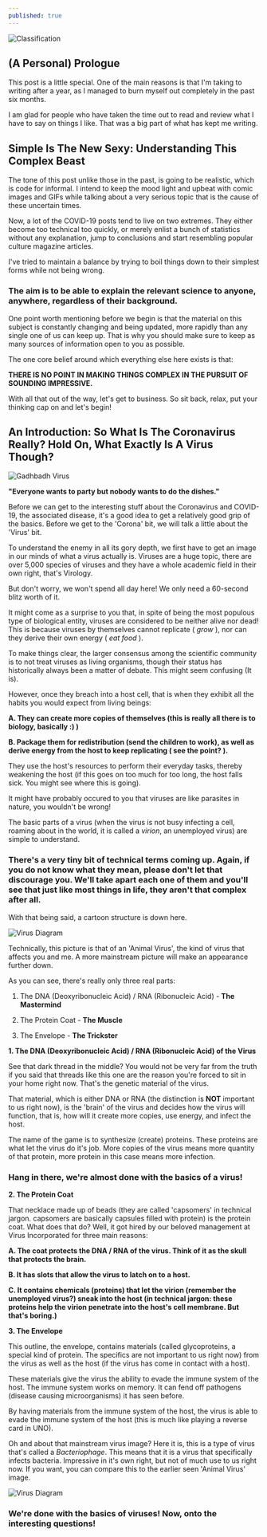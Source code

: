 ```yaml
---
published: true
---
```

![Classification]({{site.baseurl}}/images/tusharBlog-01.png)


## (A Personal) Prologue

This post is a little special. One of the main reasons is that I'm taking to writing after a year, as I managed to burn myself out completely in the past six months.

I am glad for people who have taken the time out to read and review what I have to say on things I like. That was a big part of what has kept me writing. 

##  Simple Is The New Sexy: Understanding This Complex Beast

The tone of this post unlike those in the past, is going to be realistic, which is code for informal. I intend to keep the mood light and upbeat with comic images and GIFs while talking about a very serious topic that is the cause of these uncertain times. 

Now, a lot of the COVID-19 posts tend to live on two extremes. They either become too technical too quickly, or merely enlist a bunch of statistics without any explanation, jump to conclusions and start resembling popular culture magazine articles.

I've tried to maintain a balance by trying to boil things down to their simplest forms while not being wrong. 

### The aim is to be able to explain the relevant science to anyone, anywhere, regardless of their background.

One point worth mentioning before we begin is that the material on this subject is constantly changing and being updated, more rapidly than any single one of us can keep up. That is why you should make sure to keep as many sources of information open to you as possible. 

The one core belief around which everything else here exists is that:

**THERE IS NO POINT IN MAKING THINGS COMPLEX IN THE PURSUIT OF SOUNDING IMPRESSIVE.**

With all that out of the way, let's get to business. So sit back, relax, put your thinking cap on and let's begin!


## An Introduction: So What Is The Coronavirus Really? Hold On, What Exactly Is A Virus Though?

![Gadhbadh Virus]({{site.baseurl}}/images/virus.gif)

**"Everyone wants to party but nobody wants to do the dishes."**

Before we can get to the interesting stuff about the Coronavirus and COVID-19, the associated disease, it's a good idea to get a relatively good grip of the basics. Before we get to the 'Corona' bit, we will talk a little about the 'Virus' bit.

To understand the enemy in all its gory depth, we first have to get an image in our minds of what a virus actually is. Viruses are a huge topic, there are over 5,000 species of viruses and they have a whole academic field in their own right, that's Virology. 

But don't worry, we won't spend all day here! We only need a 60-second blitz worth of it.

It might come as a surprise to you that, in spite of being the most populous type of biological entity, viruses are considered to be neither alive nor dead! This is because viruses by themselves cannot replicate ( *grow* ), nor can they derive their own energy ( *eat food* ). 

To make things clear, the larger consensus among the scientific community is to not treat viruses as living organisms, though their status has historically always been a matter of debate. This might seem confusing (It is).

However, once they breach into a host cell, that is when they exhibit all the habits you would expect from living beings: 

**A. They can create more copies of themselves (this is really all there is to biology, basically :) )**

**B. Package them for redistribution (send the children to work), as well as derive energy from the host to keep replicating ( see the point? ).** 

They use the host's resources to perform their everyday tasks, thereby weakening the host (if this goes on too much for too long, the host falls sick. You might see where this is going).

It might have probably occured to you that viruses are like parasites in nature, you wouldn't be wrong!

The basic parts of a virus (when the  virus is not busy infecting a cell, roaming about in the world, it is called a *virion*, an unemployed virus) are simple to understand. 

### There's a very tiny bit of technical terms coming up. Again, if you do not know what they mean, please don't let that discourage you. We'll take apart each one of them and you'll see that just like most things in life, they aren't that complex after all.

With that being said, a cartoon structure is down here.

![Virus Diagram]({{site.baseurl}}/images/virus.png)

Technically, this picture is that of an 'Animal Virus', the kind of virus that affects you and me. A more mainstream picture will make an appearance further down. 

As you can see, there's really only three real parts:

1. The DNA (Deoxyribonucleic Acid) / RNA (Ribonucleic Acid) - **The Mastermind**

2. The Protein Coat - **The Muscle**

3. The Envelope - **The Trickster**

**1. The DNA (Deoxyribonucleic Acid) / RNA (Ribonucleic Acid)  of the Virus**

See that dark thread in the middle? You would not be very far from the truth if you said that threads like this one are the reason you're forced to sit in your home right now. That's the genetic material of the virus.

That material, which is either DNA or RNA (the distinction is **NOT** important to us right now), is the 'brain' of the virus and decides how the virus will function, that is, how will it create more copies, use energy, and infect the host. 

The name of the game is to synthesize (create) proteins. These proteins are what let the virus do it's job. More copies of the virus means more quantity of that protein, more protein in this case means more infection.

### Hang in there, we're almost done with the basics of a virus!


**2. The Protein Coat**

That necklace made up of beads (they are called 'capsomers' in technical jargon. capsomers are basically capsules filled with protein) is the protein coat. What does that do? Well, it got hired by our beloved management at Virus Incorporated for three main reasons:

**A. The coat protects the DNA / RNA of the virus. Think of it as the skull that protects the brain.**

**B. It has slots that allow the virus to latch on to a host.**

**C. It contains chemicals (proteins) that let the virion (remember the unemployed virus?) sneak into the host (in technical jargon: these proteins help the virion penetrate into the host's cell membrane. But that's boring.)**

**3. The Envelope**

This outline, the envelope, contains materials (called glycoproteins, a special kind of protein. The specifics are not important to us right now) from the virus as well as the host (if the virus has come in contact with a host).

These materials give the virus the ability to evade the immune system of the host. The immune system works on memory. It can fend off pathogens (disease causing microorganisms) it has seen before. 

By having materials from the immune system of the host, the virus is able to evade the immune system of the host (this is much like playing a reverse card in UNO).  

Oh and about that mainstream virus image? Here it is, this is a type of virus that's called a *Bacteriophage*. This means that it is a virus that specifically infects bacteria. Impressive in it's own right, but not of much use to us right now. If you want, you can compare this to the earlier seen 'Animal Virus' image.

![Virus Diagram]({{site.baseurl}}/images/bacteriophage_detailed.png)

### We're done with the basics of viruses! Now, onto the interesting questions!
